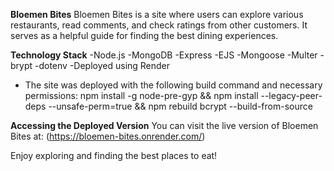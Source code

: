 **Bloemen Bites**
Bloemen Bites is a site where users can explore various restaurants, read comments, and check ratings from other customers. It serves as a helpful guide for finding the best dining experiences.

**Technology Stack**
-Node.js
-MongoDB
-Express
-EJS
-Mongoose
-Multer
-brypt
-dotenv
-Deployed using Render
  - The site was deployed with the following build command and necessary permissions:
    npm install -g node-pre-gyp && npm install --legacy-peer-deps --unsafe-perm=true && npm rebuild bcrypt --build-from-source


**Accessing the Deployed Version**
You can visit the live version of Bloemen Bites at: (https://bloemen-bites.onrender.com/)

Enjoy exploring and finding the best places to eat!


